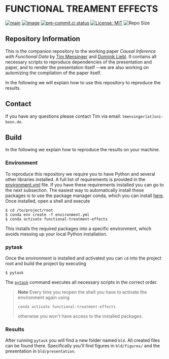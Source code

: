 # FUNCTIONAL TREAMENT EFFECTS

[![main](https://github.com/timmens/functional-treatment-effects/actions/workflows/main.yml/badge.svg)](https://github.com/timmens/functional-treatment-effects/actions/workflows/main.yml)
[![image](https://codecov.io/gh/timmens/functional-treatment-effects/branch/main/graph/badge.svg)](https://codecov.io/gh/timmens/functional-treatment-effects)
[![pre-commit.ci status](https://results.pre-commit.ci/badge/github/timmens/functional-treatment-effects/main.svg)](https://results.pre-commit.ci/latest/github/timmens/functional-treatment-effects/main)
[![License: MIT](https://img.shields.io/badge/License-MIT-yellow.svg)](https://opensource.org/licenses/MIT)
![Repo Size](https://img.shields.io/github/repo-size/timmens/functional-treatment-effects)

## Repository Information

This is the companion repository to the working paper *Causal Inference with Functional
Data* by [Tim Mensinger](https://www.tmensinger.com) and
[Dominik Liebl](https://www.dliebl.com/). It contains all necessary scripts to reproduce
dependencies of the presentation and paper, and to render the presentation itself --we
are also working on automizing the compilation of the paper itself.

In the following we will explain how to use this repository to reproduce the results.

## Contact

If you have any questions please contact Tim via email: `tmensinger[at]uni-bonn.de`.

## Build

In the following we explain how to reproduce the results on your machine.

### Environment

To reproduce this repository we require you to have Python and several other libraries
installed. A full list of requirements is provided in the
[environment.yml](./environment.yml) file. If you have these requirements installed you
can go to the next subsection. The easiest way to automatically install these packages
is to use the package manager conda, which you can install
[here](https://docs.conda.io/en/latest/miniconda.html). Once installed, open a shell and
execute

```console
$ cd /to/project/root
$ conda env create -f environment.yml
$ conda activate functional-treatment-effects
```

This installs the required packages into a specific environment, which avoids messing up
your local Python installation.

### pytask

Once the environment is installed and activated you can `cd` into the project root and
build the project by executing

```console
$ pytask
```

The [`pytask`](https://github.com/pytask-dev/pytask) command executes all necessary
scripts in the correct order.

> **Note** Every time you reopen the shell you have to activate the environment again
> using
>
> ```console
> conda activate functional-treatment-effects
> ```
>
> otherwise you won't have access to the installed packages.

### Results

After running `pytask` you will find a new folder named `bld`. All created files can be
found there. Specifically you'll find figures in `bld/figures/` and the presentation in
`bld/presentation`.

